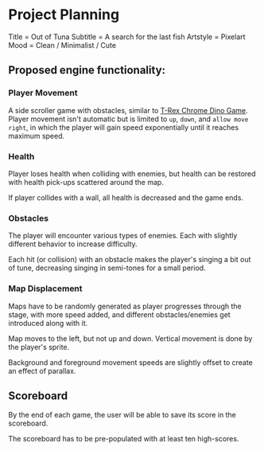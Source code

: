 # Project Planning

Title = Out of Tuna
Subtitle = A search for the last fish
Artstyle = Pixelart
Mood = Clean / Minimalist / Cute

## Proposed engine functionality:

### Player Movement

A side scroller game with obstacles, similar to [T-Rex Chrome Dino Game](https://chromedino.com). Player movement isn't automatic but is limited to `up`, `down`, and `allow move right`, in which the player will gain speed exponentially until it reaches maximum speed.

### Health

Player loses health when colliding with enemies, but health can be restored with health pick-ups scattered around the map.

If player collides with a wall, all health is decreased and the game ends.

### Obstacles

The player will encounter various types of enemies. Each with slightly different behavior to increase difficulty.

Each hit (or collision) with an obstacle makes the player's singing a bit out of tune, decreasing singing in semi-tones for a small period.

### Map Displacement

Maps have to be randomly generated as player progresses through the stage, with more speed added, and different obstacles/enemies get introduced along with it.

Map moves to the left, but not up and down. Vertical movement is done by the player's sprite.

Background and foreground movement speeds are slightly offset to create an effect of parallax.

## Scoreboard

By the end of each game, the user will be able to save its score in the scoreboard.

The scoreboard has to be pre-populated with at least ten high-scores.
